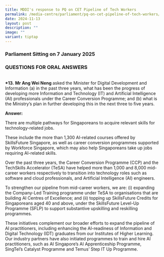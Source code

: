 ```yaml
---
title: MDDI's response to PQ on CET Pipeline of Tech Workers
permalink: /media-centre/parliament/pq-on-cet-pipeline-of-tech-workers/
date: 2024-11-13
layout: post
description: ""
image: ""
variant: tiptap
---
```

<h3>Parliament Sitting on 7 January 2025</h3>
<h3>QUESTIONS FOR ORAL ANSWERS</h3>
<p>
<br><strong>*13.</strong>  <strong>Mr Ang Wei Neng </strong>asked the Minister
for Digital Development and Information (a) in the past three years, what
has been the progress of developing more Information and Technology (IT)
and Artificial Intelligence (AI) professionals under the Career Conversion
Programme; and (b) what is the Ministry’s plan in further developing this
in the next three to five years.</p>
<p><strong>Answer:</strong>
</p>
<p>There are multiple pathways for Singaporeans to acquire relevant skills
for technology-related jobs.&nbsp;</p>
<p>These include the more than 1,300 AI-related courses offered by SkillsFuture
Singapore, as well as career conversion programmes supported by Workforce
Singapore, which may also help Singaporeans take up jobs requiring AI-related
skills.</p>
<p>Over the past three years, the Career Conversion Programme (CCP) and the
TechSkills Accelerator (TeSA) have helped more than 1,000 and 8,000 mid-career
workers respectively to transition into technology roles such as software
and cloud professionals, and Artificial Intelligence (AI) engineers.</p>
<p>To strengthen our pipeline from mid-career workers, we are: (i) expanding
the Company-Led Training programme under TeSA to organisations that are
building AI Centres of Excellence; and (ii) topping up SkillsFuture Credits
for Singaporeans aged 40 and above, under the SkillsFuture Level-Up Programme
(SFLP) to support substantive upskilling and reskilling programmes.</p>
<p>These initiatives complement our broader efforts to expand the pipeline
of AI practitioners, including enhancing the AI-readiness of Information
and Digital Technology (IDT) graduates from our Institutes of Higher Learning.
Our industry partners have also initiated programmes to train and hire
AI practitioners, such as AI Singapore’s AI Apprenticeship Programme, SingTel’s
Catalyst Programme and Temus’ Step IT Up Programme.</p>